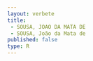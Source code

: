 ```yaml
---
layout: verbete
title:
 - SOUSA, JOAO DA MATA DE
 - SOUSA, João da Mata de
published: false
type: R
---
```


